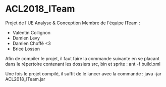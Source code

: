 # ACL2018_ITeam
Projet de l'UE Analyse &amp; Conception
Membre de l'équipe ITeam :
- Valentin Collignon
- Damien Levy
- Damien Choffé <3
- Brice Losson

Afin de compiler le projet, il faut faire la commande suivante en se placant dans le répertoire contenant les dossiers src, bin et sprite : ant -f build.xml

Une fois le projet compilé, il suffit de le lancer avec la commande : java -jar ACL2018_ITeam.jar
